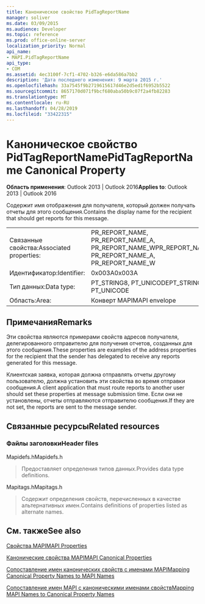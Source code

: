 ```yaml
---
title: Каноническое свойство PidTagReportName
manager: soliver
ms.date: 03/09/2015
ms.audience: Developer
ms.topic: reference
ms.prod: office-online-server
localization_priority: Normal
api_name:
- MAPI.PidTagReportName
api_type:
- COM
ms.assetid: 4ec3100f-7cf1-4702-b326-e6da586a7bb2
description: 'Дата последнего изменения: 9 марта 2015 г.'
ms.openlocfilehash: 33a7545f9b2719615617d46e2d5ed1f6952b5522
ms.sourcegitcommit: 8657170d071f9bcf680aba50b9c07f2a4fb82283
ms.translationtype: MT
ms.contentlocale: ru-RU
ms.lasthandoff: 04/28/2019
ms.locfileid: "33422315"
---
```

# <a name="pidtagreportname-canonical-property"></a><span data-ttu-id="f4e2c-103">Каноническое свойство PidTagReportName</span><span class="sxs-lookup"><span data-stu-id="f4e2c-103">PidTagReportName Canonical Property</span></span>

  
  
<span data-ttu-id="f4e2c-104">**Область применения**: Outlook 2013 | Outlook 2016</span><span class="sxs-lookup"><span data-stu-id="f4e2c-104">**Applies to**: Outlook 2013 | Outlook 2016</span></span> 
  
<span data-ttu-id="f4e2c-105">Содержит имя отображения для получателя, который должен получать отчеты для этого сообщения.</span><span class="sxs-lookup"><span data-stu-id="f4e2c-105">Contains the display name for the recipient that should get reports for this message.</span></span>
  
|||
|:-----|:-----|
|<span data-ttu-id="f4e2c-106">Связанные свойства:</span><span class="sxs-lookup"><span data-stu-id="f4e2c-106">Associated properties:</span></span>  <br/> |<span data-ttu-id="f4e2c-107">PR_REPORT_NAME, PR_REPORT_NAME_A, PR_REPORT_NAME_W</span><span class="sxs-lookup"><span data-stu-id="f4e2c-107">PR_REPORT_NAME, PR_REPORT_NAME_A, PR_REPORT_NAME_W</span></span>  <br/> |
|<span data-ttu-id="f4e2c-108">Идентификатор:</span><span class="sxs-lookup"><span data-stu-id="f4e2c-108">Identifier:</span></span>  <br/> |<span data-ttu-id="f4e2c-109">0x003A</span><span class="sxs-lookup"><span data-stu-id="f4e2c-109">0x003A</span></span>  <br/> |
|<span data-ttu-id="f4e2c-110">Тип данных:</span><span class="sxs-lookup"><span data-stu-id="f4e2c-110">Data type:</span></span>  <br/> |<span data-ttu-id="f4e2c-111">PT_STRING8, PT_UNICODE</span><span class="sxs-lookup"><span data-stu-id="f4e2c-111">PT_STRING8, PT_UNICODE</span></span>  <br/> |
|<span data-ttu-id="f4e2c-112">Область:</span><span class="sxs-lookup"><span data-stu-id="f4e2c-112">Area:</span></span>  <br/> |<span data-ttu-id="f4e2c-113">Конверт MAPI</span><span class="sxs-lookup"><span data-stu-id="f4e2c-113">MAPI envelope</span></span>  <br/> |
   
## <a name="remarks"></a><span data-ttu-id="f4e2c-114">Примечания</span><span class="sxs-lookup"><span data-stu-id="f4e2c-114">Remarks</span></span>

<span data-ttu-id="f4e2c-115">Эти свойства являются примерами свойств адресов получателя, делегированного отправителю для получения отчетов, созданных для этого сообщения.</span><span class="sxs-lookup"><span data-stu-id="f4e2c-115">These properties are examples of the address properties for the recipient that the sender has delegated to receive any reports generated for this message.</span></span>
  
<span data-ttu-id="f4e2c-116">Клиентская заявка, которая должна отправлять отчеты другому пользователю, должна установить эти свойства во время отправки сообщения.</span><span class="sxs-lookup"><span data-stu-id="f4e2c-116">A client application that must route reports to another user should set these properties at message submission time.</span></span> <span data-ttu-id="f4e2c-117">Если они не установлены, отчеты отправляются отправителю сообщения.</span><span class="sxs-lookup"><span data-stu-id="f4e2c-117">If they are not set, the reports are sent to the message sender.</span></span>
  
## <a name="related-resources"></a><span data-ttu-id="f4e2c-118">Связанные ресурсы</span><span class="sxs-lookup"><span data-stu-id="f4e2c-118">Related resources</span></span>

### <a name="header-files"></a><span data-ttu-id="f4e2c-119">Файлы заголовки</span><span class="sxs-lookup"><span data-stu-id="f4e2c-119">Header files</span></span>

<span data-ttu-id="f4e2c-120">Mapidefs.h</span><span class="sxs-lookup"><span data-stu-id="f4e2c-120">Mapidefs.h</span></span>
  
> <span data-ttu-id="f4e2c-121">Предоставляет определения типов данных.</span><span class="sxs-lookup"><span data-stu-id="f4e2c-121">Provides data type definitions.</span></span>
    
<span data-ttu-id="f4e2c-122">Mapitags.h</span><span class="sxs-lookup"><span data-stu-id="f4e2c-122">Mapitags.h</span></span>
  
> <span data-ttu-id="f4e2c-123">Содержит определения свойств, перечисленных в качестве альтернативных имен.</span><span class="sxs-lookup"><span data-stu-id="f4e2c-123">Contains definitions of properties listed as alternate names.</span></span>
    
## <a name="see-also"></a><span data-ttu-id="f4e2c-124">См. также</span><span class="sxs-lookup"><span data-stu-id="f4e2c-124">See also</span></span>



[<span data-ttu-id="f4e2c-125">Свойства MAPI</span><span class="sxs-lookup"><span data-stu-id="f4e2c-125">MAPI Properties</span></span>](mapi-properties.md)
  
[<span data-ttu-id="f4e2c-126">Канонические свойства MAPI</span><span class="sxs-lookup"><span data-stu-id="f4e2c-126">MAPI Canonical Properties</span></span>](mapi-canonical-properties.md)
  
[<span data-ttu-id="f4e2c-127">Сопоставление имен канонических свойств с именами MAPI</span><span class="sxs-lookup"><span data-stu-id="f4e2c-127">Mapping Canonical Property Names to MAPI Names</span></span>](mapping-canonical-property-names-to-mapi-names.md)
  
[<span data-ttu-id="f4e2c-128">Сопоставление имен MAPI с каноническими именами свойств</span><span class="sxs-lookup"><span data-stu-id="f4e2c-128">Mapping MAPI Names to Canonical Property Names</span></span>](mapping-mapi-names-to-canonical-property-names.md)

